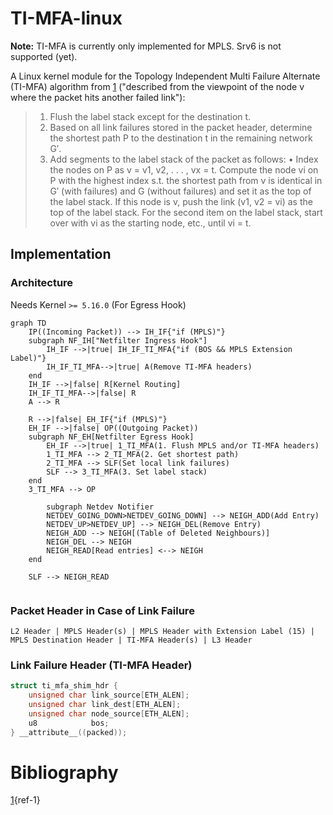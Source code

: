# TI-MFA-linux

**Note:** TI-MFA is currently only implemented for MPLS. Srv6 is not supported (yet).

A Linux kernel module for the Topology Independent Multi Failure Alternate (TI-MFA) algorithm from [1](#ref-1) ("described from the viewpoint of the node v where the packet hits another failed link"):
>   1) Flush the label stack except for the destination t.
>   2) Based on all link failures stored in the packet header,
>       determine the shortest path P to the destination t in the
>       remaining network G′.
>   3) Add segments to the label stack of the packet as follows:
>       • Index the nodes on P as v = v1, v2, . . . , vx = t.
>           Compute the node vi on P with the highest index s.t. the shortest path from v is identical in G′ (with failures) and G (without failures) and set it as the top of the label stack.
>           If this node is v, push the link (v1, v2 = vi) as the top of the label stack.
>           For the second item on the label stack, start over with vi as the starting node, etc., until vi = t.

## Implementation

### Architecture
Needs Kernel `>= 5.16.0` (For Egress Hook)
```mermaid
graph TD
    IP((Incoming Packet)) --> IH_IF{"if (MPLS)"}
    subgraph NF_IH["Netfilter Ingress Hook"]
        IH_IF -->|true| IH_IF_TI_MFA{"if (BOS && MPLS Extension Label)"}
        IH_IF_TI_MFA-->|true| A(Remove TI-MFA headers)
    end
    IH_IF -->|false| R[Kernel Routing]
    IH_IF_TI_MFA-->|false| R
    A --> R

    R -->|false| EH_IF{"if (MPLS)"}
    EH_IF -->|false| OP((Outgoing Packet))
    subgraph NF_EH[Netfilter Egress Hook]
        EH_IF -->|true| 1_TI_MFA(1. Flush MPLS and/or TI-MFA headers)
        1_TI_MFA --> 2_TI_MFA(2. Get shortest path)
        2_TI_MFA --> SLF(Set local link failures)
        SLF --> 3_TI_MFA(3. Set label stack)
    end
    3_TI_MFA --> OP

        subgraph Netdev Notifier
        NETDEV_GOING_DOWN>NETDEV_GOING_DOWN] --> NEIGH_ADD(Add Entry)
        NETDEV_UP>NETDEV_UP] --> NEIGH_DEL(Remove Entry)
        NEIGH_ADD --> NEIGH[(Table of Deleted Neighbours)]
        NEIGH_DEL --> NEIGH
        NEIGH_READ[Read entries] <--> NEIGH
    end

    SLF --> NEIGH_READ


```
### Packet Header in Case of Link Failure
```
L2 Header | MPLS Header(s) | MPLS Header with Extension Label (15) | MPLS Destination Header | TI-MFA Header(s) | L3 Header
```

### Link Failure Header (TI-MFA Header)
```c
struct ti_mfa_shim_hdr {
    unsigned char link_source[ETH_ALEN];
    unsigned char link_dest[ETH_ALEN];
    unsigned char node_source[ETH_ALEN];
    u8            bos;
} __attribute__((packed));
```

# Bibliography
[1](https://www.univie.ac.at/ct/stefan/gi18.pdf){ref-1}
